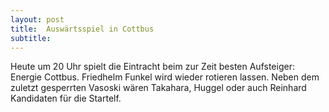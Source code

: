 ```yaml
---
layout: post
title:  Auswärtsspiel in Cottbus
subtitle:  
---
```


Heute um 20 Uhr spielt die Eintracht beim zur Zeit besten Aufsteiger: Energie Cottbus. Friedhelm Funkel wird wieder rotieren lassen. Neben dem zuletzt gesperrten Vasoski wären Takahara, Huggel oder auch Reinhard Kandidaten für die Startelf.


